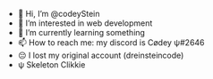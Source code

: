 - 👋 Hi, I’m @codeyStein
- 👀 I’m interested in web development
- 🌱 I’m currently learning something
- 📫 How to reach me: my discord is Cødey ψ#2646
- 😔 I lost my original account (dreinsteincode)
- ψ Skeleton Clikkie

<!---
codeyStein/codeyStein is a ✨ special ✨ repository because its `README.md` (this file) appears on your GitHub profile.
You can click the Preview link to take a look at your changes.
--->
